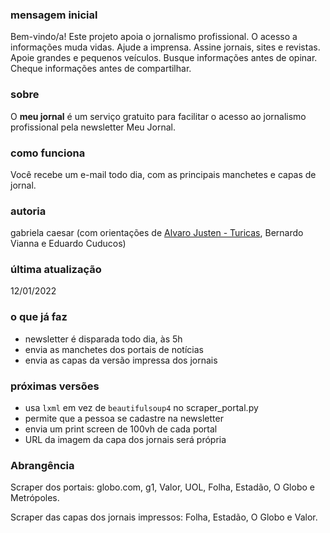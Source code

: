 ### mensagem inicial
Bem-vindo/a!
Este projeto apoia o jornalismo profissional. O acesso a informações muda vidas. Ajude a imprensa. Assine jornais, sites e revistas. Apoie grandes e pequenos veículos. Busque informações antes de opinar. Cheque informações antes de compartilhar.

### sobre
O **meu jornal** é um serviço gratuito para facilitar o acesso ao jornalismo profissional pela newsletter Meu Jornal.

### como funciona
Você recebe um e-mail todo dia, com as principais manchetes e capas de jornal.

### autoria
gabriela caesar (com orientações de [Alvaro Justen - Turicas](https://github.com/turicas), Bernardo Vianna e Eduardo Cuducos)

### última atualização
12/01/2022

### o que já faz
- newsletter é disparada todo dia, às 5h
- envia as manchetes dos portais de notícias
- envia as capas da versão impressa dos jornais

### próximas versões
- usa ``lxml`` em vez de ``beautifulsoup4`` no scraper_portal.py
- permite que a pessoa se cadastre na newsletter
- envia um print screen de 100vh de cada portal
- URL da imagem da capa dos jornais será própria

### Abrangência
Scraper dos portais:
globo.com, g1, Valor, UOL, Folha, Estadão, O Globo e Metrópoles.

Scraper das capas dos jornais impressos:
Folha, Estadão, O Globo e Valor.
